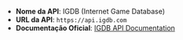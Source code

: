 - **Nome da API**: IGDB (Internet Game Database)
- **URL da API**: `https://api.igdb.com`
- **Documentação Oficial**: [IGDB API Documentation](https://api-docs.igdb.com/)

